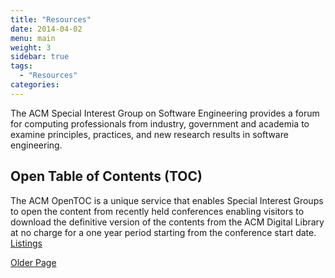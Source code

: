 ```yaml
---
title: "Resources"
date: 2014-04-02
menu: main
weight: 3
sidebar: true
tags:
  - "Resources"
categories:
---
```


The ACM Special Interest Group on Software Engineering provides a forum for computing professionals from industry, government and academia to examine principles, practices, and new research results in software engineering.

<!--more-->

## Open Table of Contents (TOC) 
The ACM OpenTOC is a unique service that enables Special Interest Groups to open the content from recently held conferences enabling visitors to download the definitive version of the contents from the ACM Digital Library at no charge for a one year period starting from the conference start date. [Listings](/post/toc/)

[Older Page](https://www.sigsoft.org/resources.html)

